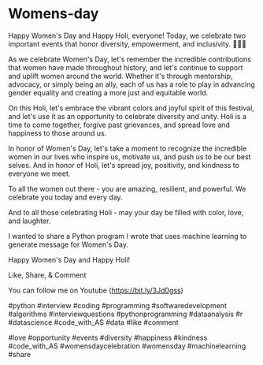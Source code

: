 # Womens-day

Happy Women's Day and Happy Holi, everyone! Today, we celebrate two important events that honor diversity, empowerment, and inclusivity. 🎉🎨💜

As we celebrate Women's Day, let's remember the incredible contributions that women have made throughout history, and let's continue to support and uplift women around the world. Whether it's through mentorship, advocacy, or simply being an ally, each of us has a role to play in advancing gender equality and creating a more just and equitable world.

On this Holi, let's embrace the vibrant colors and joyful spirit of this festival, and let's use it as an opportunity to celebrate diversity and unity. Holi is a time to come together, forgive past grievances, and spread love and happiness to those around us.

In honor of Women's Day, let's take a moment to recognize the incredible women in our lives who inspire us, motivate us, and push us to be our best selves. And in honor of Holi, let's spread joy, positivity, and kindness to everyone we meet.

To all the women out there - you are amazing, resilient, and powerful. We celebrate you today and every day.

And to all those celebrating Holi - may your day be filled with color, love, and laughter.

I wanted to share a Python program I wrote that uses machine learning to generate message for Women's Day.

Happy Women's Day and Happy Holi!

Like, Share, & Comment

You can follow me on Youtube (https://bit.ly/3Jd0gss)

#python #interview #coding #programming #softwaredevelopment #algorithms #interviewquestions #pythonprogramming #dataanalysis #r #datascience #code_with_AS #data #like #comment 

#love #opportunity #events #diversity #happiness #kindness  #code_with_AS #womensdaycelebration #womensday #machinelearning #share 
